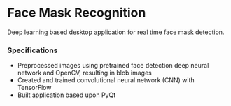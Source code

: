 # Face Mask Recognition
Deep learning based desktop application for real time face mask detection. 
### Specifications
- Preprocessed images using pretrained face detection deep neural network and OpenCV, resulting in blob images
- Created and trained convolutional neural network (CNN) with TensorFlow
- Built application based upon PyQt
